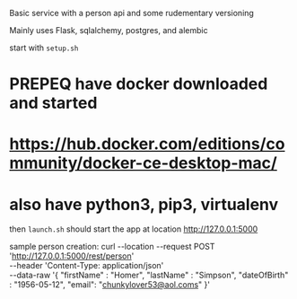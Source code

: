 Basic service with a person api and some rudementary versioning

Mainly uses Flask, sqlalchemy, postgres, and alembic


start with `setup.sh`

# PREPEQ have docker downloaded and started
# https://hub.docker.com/editions/community/docker-ce-desktop-mac/
# also have python3, pip3, virtualenv

then `launch.sh` should start the app at location http://127.0.0.1:5000

sample person creation:
curl --location --request POST 'http://127.0.0.1:5000/rest/person' \
--header 'Content-Type: application/json' \
--data-raw '{
	"firstName" : "Homer",
	"lastName" : "Simpson",
	"dateOfBirth" : "1956-05-12",
	"email": "chunkylover53@aol.coms"
}'